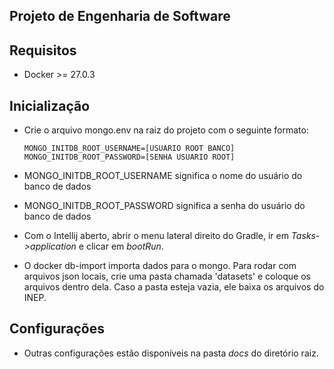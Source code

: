 ## Projeto de Engenharia de Software

## Requisitos
- Docker >= 27.0.3
## Inicialização
- Crie o arquivo mongo.env na raiz do projeto com o seguinte formato:

    ```shell
    MONGO_INITDB_ROOT_USERNAME=[USUARIO ROOT BANCO]
    MONGO_INITDB_ROOT_PASSWORD=[SENHA USUARIO ROOT]
    ```
- MONGO_INITDB_ROOT_USERNAME significa o nome do usuário do banco de dados

- MONGO_INITDB_ROOT_PASSWORD significa a senha do usuário do banco de dados 

- Com o Intellij aberto, abrir o menu lateral direito do Gradle, ir em _Tasks->application_ e clicar em _bootRun_.

- O docker db-import importa dados para o mongo. Para rodar com arquivos json locais, crie uma pasta chamada 
  'datasets' e coloque os arquivos dentro dela. Caso a pasta esteja vazia, ele baixa os arquivos do INEP.

## Configurações

- Outras configurações estão disponíveis na pasta _docs_ do diretório raiz.
